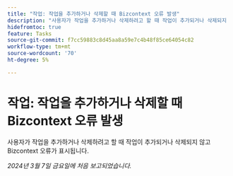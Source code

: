 ```yaml
---
title: "작업: 작업을 추가하거나 삭제할 때 Bizcontext 오류 발생"
description: "사용자가 작업을 추가하거나 삭제하려고 할 때 작업이 추가되거나 삭제되지 않고 Bizcontext 오류가 표시됩니다."
hidefromtoc: true
feature: Tasks
source-git-commit: f7cc59883c8d45aa8a59e7c4b48f85ce64054c82
workflow-type: tm+mt
source-wordcount: '70'
ht-degree: 5%

---
```



# 작업: 작업을 추가하거나 삭제할 때 Bizcontext 오류 발생

사용자가 작업을 추가하거나 삭제하려고 할 때 작업이 추가되거나 삭제되지 않고 Bizcontext 오류가 표시됩니다.

_2024년 3월 7일 금요일에 처음 보고되었습니다._
